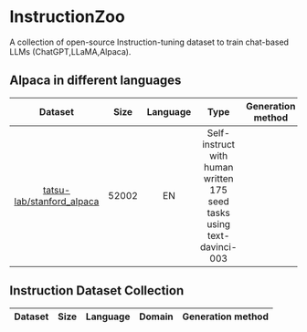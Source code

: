 # InstructionZoo

A collection of open-source Instruction-tuning dataset to train chat-based LLMs (ChatGPT,LLaMA,Alpaca).


## Alpaca in different languages

| Dataset | Size | Language | Type | Generation method |
|:---------:| :---------:|:---------:|:---------:|:---------:|
| [tatsu-lab/stanford_alpaca](https://github.com/tatsu-lab/stanford_alpaca) |  52002 | EN | Self-instruct with human written 175 seed tasks using text-davinci-003 |

## Instruction Dataset Collection

| Dataset | Size | Language | Domain | Generation method |
|:---------:| :---------:|:---------:|:---------:|:---------:|
